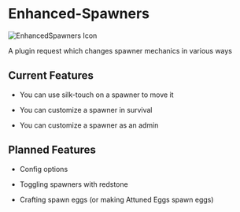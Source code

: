 Enhanced-Spawners
=================

![EnhancedSpawners Icon](http://dev.bukkit.org/media/images/72/864/EnhancedSpawners_Logo__1_.png)

A plugin request which changes spawner mechanics in various ways

Current Features
----------------

* You can use silk-touch on a spawner to move it

* You can customize a spawner in survival

* You can customize a spawner as an admin

Planned Features
----------------

* Config options

* Toggling spawners with redstone

* Crafting spawn eggs (or making Attuned Eggs spawn eggs)
